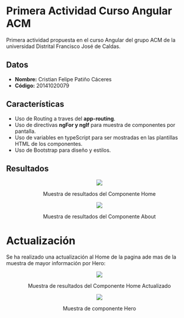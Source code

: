 # Primera Actividad Curso Angular ACM

Primera actividad propuesta en el curso Angular del grupo ACM de la universidad Distrital Francisco José de Caldas.

## Datos

* **Nombre:** Cristian Felipe Patiño Cáceres
* **Código:** 20141020079

## Características 

* Uso de Routing a traves del **app-routing**.
* Uso de directivas **ngFor y ngIf** para muestra de componentes por pantalla.
* Uso de variables en typeScript para ser mostradas en las plantillas HTML de los componentes.
* Uso de Bootstrap para diseño y estilos.

## Resultados

<div align='center'>
    <img  src='https://i.imgur.com/AZU61pM.png'>
    <p>Muestra de resultados del Componente Home</p>
</div>

<div align='center'>
    <img  src='https://i.imgur.com/sll1tjv.png'>
    <p>Muestra de resultados del Componente About</p>
</div>

# Actualización 

Se ha realizado una actualización al Home de la pagina ade mas de la muestra de mayor información por Hero:

<div align='center'>
    <img  src='https://i.imgur.com/fi2OcIi.png'>
    <p>Muestra de resultados del Componente Home Actualizado</p>
</div>


<div align='center'>
    <img  src='https://i.imgur.com/6oSUiqW.png'>
    <p>Muestra de componente Hero</p>
</div>